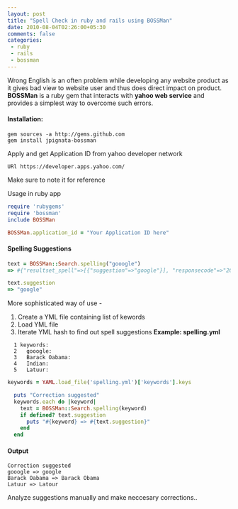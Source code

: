 ```yaml
---
layout: post
title: "Spell Check in ruby and rails using BOSSMan"
date: 2010-08-04T02:26:00+05:30
comments: false
categories:
 - ruby
 - rails
 - bossman
---
```


Wrong English is an often problem while developing any website product as it gives bad view to website user and thus does direct impact on product. **BOSSMan** is a ruby gem that interacts with **yahoo web service** and provides a simplest way to overcome such errors.

#### Installation:
```
gem sources -a http://gems.github.com
gem install jpignata-bossman
```
Apply and get Application ID from yahoo developer network

`URl https://developer.apps.yahoo.com/`

Make sure to note it for reference

Usage in ruby app
```ruby
require 'rubygems'
require 'bossman'
include BOSSMan

BOSSMan.application_id = "Your Application ID here"
```

#### Spelling Suggestions

```ruby
text = BOSSMan::Search.spelling("gooogle")
=> #{"resultset_spell"=>[{"suggestion"=>"google"}], "responsecode"=>"200", "deephits"=>"1", "start"=>"0", "count"=>"1", "totalhits"=>"1"}}>

text.suggestion 
=> "google"
```

More sophisticated way of use -

1. Create a YML file containing list of kewords 
2. Load YML file 
3. Iterate YML hash to find out spell suggestions
**Example: spelling.yml**
```
  1 keywords:
  2   gooogle:
  3   Barack Oabama:
  4   Indian:
  5   Latuur:
```
```ruby
keywords = YAML.load_file('spelling.yml')['keywords'].keys

  puts "Correction suggested"
  keywords.each do |keyword|
    text = BOSSMan::Search.spelling(keyword)
    if defined? text.suggestion
      puts "#{keyword} => #{text.suggestion}"
    end
  end
```
#### Output
```
Correction suggested
gooogle => google
Barack Oabama => Barack Obama
Latuur => Latour
```

Analyze suggestions manually and make neccesary corrections..
